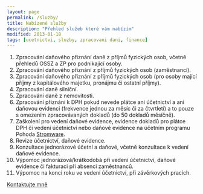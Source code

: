 ```yaml
---
layout: page
permalink: /sluzby/
title: Nabízené služby
description: "Přehled služeb které vám nabízím"
modified: 2013-01-18
tags: [ucetnictvi, sluzby, zpracovani dani, finance]
---
```


1. Zpracování daňového přiznání daně z příjmů fyzických osob, včetně přehledů OSSZ a ZP pro podnikající osoby.
2. Zpracování daňového přiznání z příjmů fyzických osob (zaměstnanci).
3. Zpracování daňového přiznání z příjmů fyzických osob (pro osoby mající příjmy z kapitálového majetku, pronájmu či ostatní příjmy).
4. Zpracování daně silniční.
5. Zpracování daně z nemovitosti.
6. Zpracování přiznání k DPH pokud nevede plátce ani účetnictví a ani daňovou evidenci (frekvence jednou za měsíc či za čtvrtletí) a to pouze s omezením zpracovávaných dokladů  (do 50 dokladů měsíčně).
7. Zaškolení pro vedení daňové evidence, evidence dokladů pro plátce DPH či vedení účetnictví nebo daňové evidence na účetním programu Pohoda [Stromware](http://www.stormware.cz/).
8. Revize účetnictví, daňové evidence.
9. Konzultace jednorázové účetní a daňové, včetně konzultace k vedení daňové evidence.
10. Výpomoc jednorázová/krátkodobá při vedení účetnictví, daňové evidence či fakturaci při absenci zaměstnanců.
11. Výpomoc na konci roku ve vedení účetnictví, při závěrkových pracích.


<div markdown="0"><a href="{{ site.url }}/kontakt/" class="btn">Kontaktujte mně</a></div>

